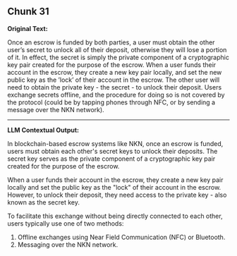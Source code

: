 ## Chunk 31

**Original Text:**

Once an escrow is
funded by both parties, a user must obtain the other user’s secret to unlock all of their deposit, otherwise
they will lose a portion of it. In effect, the secret is simply the private component of a cryptographic key
pair created for the purpose of the escrow. When a user funds their account in the escrow, they create a new
key pair locally, and set the new public key as the ’lock’ of their account in the escrow. The other user will
need to obtain the private key - the secret - to unlock their deposit. Users exchange secrets offline, and the
procedure for doing so is not covered by the protocol (could be by tapping phones through NFC, or by
sending a message over the NKN network).

---

**LLM Contextual Output:**

In blockchain-based escrow systems like NKN, once an escrow is funded, users must obtain each other's secret keys to unlock their deposits. The secret key serves as the private component of a cryptographic key pair created for the purpose of the escrow.

When a user funds their account in the escrow, they create a new key pair locally and set the public key as the "lock" of their account in the escrow. However, to unlock their deposit, they need access to the private key - also known as the secret key.

To facilitate this exchange without being directly connected to each other, users typically use one of two methods: 

1. Offline exchanges using Near Field Communication (NFC) or Bluetooth.
2. Messaging over the NKN network.

